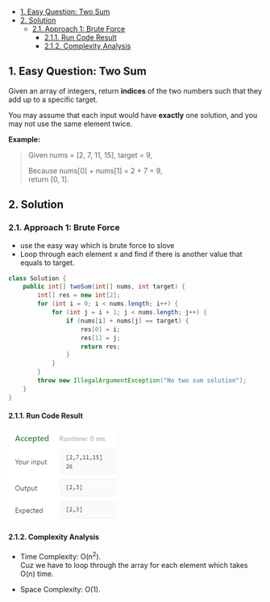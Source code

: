 <!-- TOC -->

- [1. Easy Question: Two Sum](#1-easy-question-two-sum)
- [2. Solution](#2-solution)
  - [2.1. Approach 1: Brute Force](#21-approach-1-brute-force)
    - [2.1.1. Run Code Result](#211-run-code-result)
    - [2.1.2. Complexity Analysis](#212-complexity-analysis)

<!-- /TOC -->

## 1. Easy Question: Two Sum

Given an array of integers, return **indices** of the two numbers such that they add up to a specific target.

You may assume that each input would have **exactly** one solution, and you may not use the same element twice.

**Example:**

>Given nums = [2, 7, 11, 15], target = 9,  
>
>Because nums[0] + nums[1] = 2 + 7 = 9,  
>return [0, 1].

## 2. Solution

### 2.1. Approach 1: Brute Force
- use the easy way which is brute force to slove
- Loop through each element x and find if there is another value that equals to target.

```java
class Solution {
    public int[] twoSum(int[] nums, int target) {
        int[] res = new int[2];
        for (int i = 0; i < nums.length; i++) {
            for (int j = i + 1; j < nums.length; j++) {
                if (nums[i] + nums[j] == target) {
                    res[0] = i;
                    res[1] = j;
                    return res;
                }
            }
        }
        throw new IllegalArgumentException("No two sum solution");
    }
}
```

#### 2.1.1. Run Code Result
![pic](../99.images/2020-08-25-11-36-54.png)

#### 2.1.2. Complexity Analysis
- Time Complexity: O(n<sup>2</sup>).  
  Cuz we have to loop through the array for each element which takes O(n) time.

- Space Complexity: O(1).